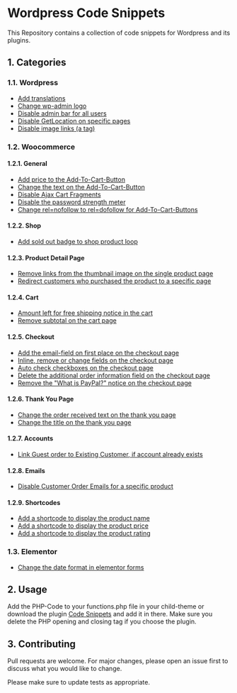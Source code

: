 # Wordpress Code Snippets

This Repository contains a collection of code snippets for Wordpress and its plugins.

## 1. Categories

### 1.1. Wordpress

- [Add translations](/wordpress/php/wp-translations.php)
- [Change wp-admin logo](/wordpress/php/wp-change-wp-admin-logo.php)
- [Disable admin bar for all users](/wordpress/php/wp-disable-admin-bar-for-all-users.php)
- [Disable GetLocation on specific pages](/wordpress/php/wp-disable-getlocation.php)
- [Disable image links (a tag)](/wordpress/php/wp-disable-image-links.php)

### 1.2. Woocommerce

#### 1.2.1. General

- [Add price to the Add-To-Cart-Button](/woocommerce/php/wc-add-price-to-add-to-cart-button.php)
- [Change the text on the Add-To-Cart-Button](/woocommerce/php/wc-change-add-to-cart-text-on-button.php)
- [Disable Ajax Cart Fragments](/woocommerce/php/wc-disable-ajax-cart-fragments.php)
- [Disable the password strength meter](/woocommerce/php/wc-disable-password-strength-meter.php)
- [Change rel=nofollow to rel=dofollow for Add-To-Cart-Buttons](/woocommerce/php/wc-change-rel-nofollow.php)

#### 1.2.2. Shop

- [Add sold out badge to shop product loop](/woocommerce/php/wc-add-sold-out-badge.php)

#### 1.2.3. Product Detail Page

- [Remove links from the thumbnail image on the single product page](/woocommerce/php/wc-remove-links-from-single-product-image-thumbnails.php)
- [Redirect customers who purchased the product to a specific page](/woocommerce/php/wc-redirect-customers-who-purchased-the-product.php)

#### 1.2.4. Cart

- [Amount left for free shipping notice in the cart](/woocommerce/php/wc-amount-left-for-free-shipping-notice.php)
- [Remove subtotal on the cart page](/woocommerce/php/wc-remove-subtotal.php)

#### 1.2.5. Checkout

- [Add the email-field on first place on the checkout page](/woocommerce/php/wc-checkout-email-on-first_place.php)
- [Inline, remove or change fields on the checkout page](/woocommerce/php/wc-checkout-inline-fields-remove-fields-change-placeholder.php)
- [Auto check checkboxes on the checkout page](/woocommerce/php/wc-checkout-auto-check-checkboxes.php)
- [Delete the additional order information field on the checkout page](/woocommerce/php/wc-delete-additional-order-informations.php)
- [Remove the "What is PayPal?" notice on the checkout page](/woocommerce/php/wc-remove-what-is-paypal.php)

#### 1.2.6. Thank You Page

- [Change the order received text on the thank you page](/woocommerce/php/wc-thankyou-change-order-received-text.php)
- [Change the title on the thank you page](/woocommerce/php/wc-thankyou-change-title.php)

#### 1.2.7. Accounts

- [Link Guest order to Existing Customer, if account already exists](/woocommerce/php/wc-link-guest-order-to-existing-customer.php)

#### 1.2.8. Emails

- [Disable Customer Order Emails for a specific product](/woocommerce/php/wc-disable-customer-order-emails-for-a-specific-product.php)

#### 1.2.9. Shortcodes

- [Add a shortcode to display the product name](/woocommerce/php/wc-shortcode-display-product-name.php)
- [Add a shortcode to display the product price](/woocommerce/php/wc-shortcode-display-product-price.php)
- [Add a shortcode to display the product rating](/woocommerce/php/wc-shortcode-display-product-rating.php)

### 1.3. Elementor

- [Change the date format in elementor forms](/elementor/php/elementor-form-date-format.php)

## 2. Usage

Add the PHP-Code to your functions.php file in your child-theme or download the plugin [Code Snippets](https://de.wordpress.org/plugins/code-snippets/) and add it in there. Make sure you delete the PHP opening and closing tag if you choose the plugin.

## 3. Contributing

Pull requests are welcome. For major changes, please open an issue first to discuss what you would like to change.

Please make sure to update tests as appropriate.
